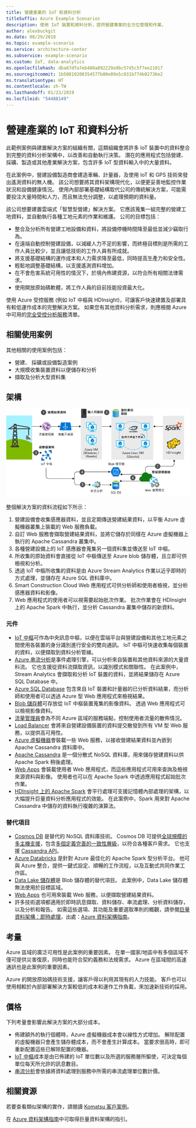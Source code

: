 ```yaml
---
title: 營建產業的 IoT 和資料分析
titleSuffix: Azure Example Scenarios
description: 使用 IoT 裝置和資料分析，提供營建專案的全方位管理和作業。
author: alexbuckgit
ms.date: 08/29/2018
ms.topic: example-scenario
ms.service: architecture-center
ms.subservice: example-scenario
ms.custom: IoT, data-analytics
ms.openlocfilehash: dba67dfa7eb480a892229a9bc57d5c5f7ee21017
ms.sourcegitcommit: 1b50810208354577b00e89e5c031b774b02736e2
ms.translationtype: HT
ms.contentlocale: zh-TW
ms.lasthandoff: 01/23/2019
ms.locfileid: "54488149"
---
```

# <a name="iot-and-data-analytics-in-the-construction-industry"></a>營建產業的 IoT 和資料分析

此範例案例與建置解決方案的組織有關，這類組織會將許多 IoT 裝置中的資料整合到完整的資料分析架構中，以改善和自動執行決策。 潛在的應用程式包括營建、採礦、製造或其他產業解決方案，包含許多 IoT 型資料輸入中的大量資料。

在此案例中，營建設備製造商會建造車輛、計量器，及使用 IoT 和 GPS 技術來發出遙測資料的無人機。 該公司想要將其資料架構現代化，以便更妥善地監控作業狀況和設備健康情況。 使用內部部署基礎結構取代公司的傳統解決方案，可能需要投注大量時間和人力，而且無法充分調整，以處理預期的資料量。

該公司想要建置雲端式「智慧型營建」解決方案。 它應該蒐集一組完整的營建工地資料，並自動執行各種工地元素的作業和維護。 公司的目標包括：

- 整合及分析所有營建工地設備和資料，將設備停機時間降至最低並減少竊取行為。
- 在遠端自動控制營建設備，以減緩人力不足的影響，而終極目標則是所需的工作人員比較少，並且讓低技術的工作人員有所成就。
- 將支援基礎結構的運作成本和人力需求降至最低，同時提高生產力和安全性。
- 輕鬆地調整基礎結構，以支援遙測資料增加。
- 在不會危害系統可用性的情況下，於境內佈建資源，以符合所有相關法律需求。
- 使用開放原始碼軟體，將工作人員的目前技能投資最大化。

使用 Azure 受控服務 (例如 IoT 中樞與 HDInsight)，可讓客戶快速建置及部署具有較低運作成本的完整解決方案。 如果您有其他資料分析需求，則應檢閱 Azure 中可用的[完全受控分析服務][product-category]清單。

## <a name="relevant-use-cases"></a>相關使用案例

其他相關的使用案例包括：

- 營建、 採礦或設備製造案例
- 大規模收集裝置資料以便儲存和分析
- 擷取及分析大型資料集

## <a name="architecture"></a>架構

![營建產業的 IoT 和資料分析架構][architecture]

整個解決方案的資料流程如下所示：

1. 營建設備會收集感應器資料，並且定期傳送營建結果資料，以平衡 Azure 虛擬機器叢集上裝載的 Web 服務負載。
2. 自訂 Web 服務會擷取營建結果資料，並將它儲存於同樣在 Azure 虛擬機器上執行的 Apache Cassandra 叢集中。
3. 各種營建設備上的 IoT 感應器會蒐集另一個資料集並傳送至 IoT 中樞。
4. 所收集的原始資料會直接從 IoT 中樞傳送至 Azure blob 儲存體，且立即可供檢視和分析。
5. 透過 IoT 中樞所收集的資料是由 Azure Stream Analytics 作業以近乎即時的方式處理，並儲存在 Azure SQL 資料庫中。
6. Smart Construction Cloud Web 應用程式可供分析師和使用者檢視，並分析感應器資料和影像。
7. Web 應用程式的使用者可以視需要起始批次作業。 批次作業會在 HDInsight 上的 Apache Spark 中執行，並分析 Cassandra 叢集中儲存的新資料。

### <a name="components"></a>元件

- [IoT 中樞](/azure/iot-hub/about-iot-hub)可作為中央訊息中樞，以便在雲端平台與營建設備和其他工地元素之間使用各裝置的身分識別進行安全的雙向通訊。 IoT 中樞可快速收集每個裝置的資料，以便擷取到資料分析管線。
- [Azure 串流分析](/azure/stream-analytics/stream-analytics-introduction)是事件處理引擎，可以分析來自裝置和其他資料來源的大量資料流。 它也支援從資料流擷取資訊，以識別模式和關聯性。 在此案例中，Stream Analytics 會擷取和分析 IoT 裝置的資料，並將結果儲存在 Azure SQL Database 中。
- [Azure SQL Database](/azure/sql-database/sql-database-technical-overview) 包含來自 IoT 裝置和計量器的已分析資料結果，而分析師和使用者可以透過 Azure 型 Web 應用程式來檢視結果。
- [Blob 儲存體](/azure/storage/blobs/storage-blobs-introduction)可存放從 IoT 中樞裝置蒐集的影像資料。 透過 Web 應用程式可以檢視影像資料。
- [流量管理員](/azure/traffic-manager/traffic-manager-overview)會為不同 Azure 區域的服務端點，控制使用者流量的散佈情況。
- [Load Balancer](/azure/load-balancer/load-balancer-overview) 會將來自營建設備裝置的資料提交散發到所有 VM 型 Web 服務，以提供高可用性。
- [Azure 虛擬機器](/azure/virtual-machines)會裝載一些 Web 服務，以接收營建結果資料並內嵌到 Apache Cassandra 資料庫中。
- [Apache Cassandra](https://cassandra.apache.org) 是一個分散式 NoSQL 資料庫，用來儲存營建資料以供 Apache Spark 稍後處理。
- [Web Apps](/azure/app-service/app-service-web-overview) 會裝載使用者 Web 應用程式，而這些應用程式可用來查詢及檢視來源資料與影像。 使用者也可以在 Apache Spark 中透過應用程式起始批次作業。
- [HDInsight 上的 Apache Spark](/azure/hdinsight/spark/apache-spark-overview) 會平行處理可支援記憶體內部處理的架構，以大幅提升巨量資料分析應用程式的效能。 在此案例中，Spark 用來對 Apache Cassandra 中儲存的資料執行複雜的演算法。

### <a name="alternatives"></a>替代項目

- [Cosmos DB](/azure/cosmos-db/introduction) 是替代的 NoSQL 資料庫技術。 Cosmos DB 可提供[全球規模的多主機支援](/azure/cosmos-db/multi-region-writers)，包含[多個定義完善的一致性層級](/azure/cosmos-db/consistency-levels)，以符合各種客戶需求。 它也支援 [Cassandra API](/azure/cosmos-db/cassandra-introduction)。
- [Azure Databricks](/azure/azure-databricks/what-is-azure-databricks) 是針對 Azure 最佳化的 Apache Spark 型分析平台。 他可與 Azure 整合，提供一鍵式設定、順暢的工作流程，以及互動式共同作業工作區。
- [Data Lake 儲存體](/azure/storage/data-lake-storage)是 Blob 儲存體的替代項目。 此案例中，Data Lake 儲存體無法使用於目標區域。
- [Web Apps](/azure/app-service) 也可用來裝載 Web 服務，以便擷取營建結果資料。
- 許多技術選項都適用於即時訊息擷取、資料儲存、串流處理、分析資料儲存，以及分析和報告。 如需這些選項、其功能及重要選取準則的概觀，請參閱[巨量資料架構：即時處理](/azure/architecture/data-guide/technology-choices/real-time-ingestion)，出處：[Azure 資料架構指南](/azure/architecture/data-guide)。

## <a name="considerations"></a>考量

Azure 區域的廣泛可用性是此案例的重要因素。 在單一國家/地區中有多個區域不僅可提供災害復原，同時也能符合契約義務和法規需求。 Azure 在區域間的高速通訊也是此案例的重要因素。

Azure 的開放原始碼技術支援，讓客戶得以利用其現有的人力技能。 客戶也可以使用相較於內部部署解決方案較低的成本和運作工作負載，來加速新技術的採用。

## <a name="pricing"></a>價格

下列考量會影響此解決方案的大部分成本。

- 佈建額外的執行個體時，Azure 虛擬機器成本會以線性方式增加。 解除配置的虛擬機器只會產生儲存體成本，而不會產生計算成本。 當要求很高時，即可重新配置這些已解除配置的機器。
- [IoT 中樞](https://azure.microsoft.com/pricing/details/iot-hub)成本是由已佈建的 IoT 單位數以及所選的服務層所驅使，可決定每個單位每天所允許的訊息數目。
- [串流分析](https://azure.microsoft.com/pricing/details/stream-analytics)會依據將資料處理到服務中所需的串流處理單位數計價。

## <a name="related-resources"></a>相關資源

若要查看類似架構的實作，請閱讀 [Komatsu 客戶案例][customer-story]。

在 [Azure 資料架構指南](/azure/architecture/data-guide)中可取得巨量資料架構的指引。

<!-- links -->

[product-category]: https://azure.microsoft.com/product-categories/analytics/
[customer-site]: https://home.komatsu/en/
[customer-story]: https://customers.microsoft.com/story/komatsu-manufacturing-azure-iot-hub-japan
[architecture]: ./media/architecture-big-data-with-iot.png
